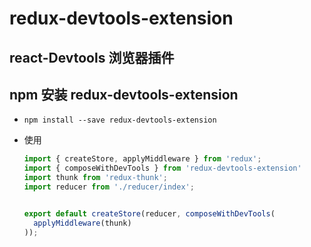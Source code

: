# redux-devtools-extension

## react-Devtools 浏览器插件

## npm 安装 redux-devtools-extension

- `npm install --save redux-devtools-extension`

- 使用

    ```js
    import { createStore, applyMiddleware } from 'redux';
    import { composeWithDevTools } from 'redux-devtools-extension'
    import thunk from 'redux-thunk';
    import reducer from './reducer/index';


    export default createStore(reducer, composeWithDevTools(
      applyMiddleware(thunk)
    ));
    ```

